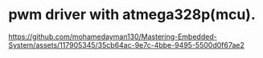 # pwm driver with atmega328p(mcu).




https://github.com/mohamedayman130/Mastering-Embedded-System/assets/117905345/35cb64ac-9e7c-4bbe-9495-5500d0f67ae2

